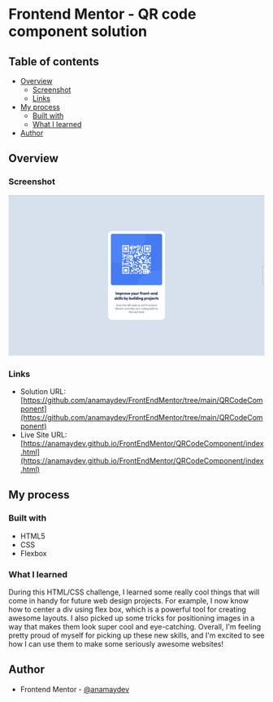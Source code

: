 # Frontend Mentor - QR code component solution

## Table of contents

- [Overview](#overview)
  - [Screenshot](#screenshot)
  - [Links](#links)
- [My process](#my-process)
  - [Built with](#built-with)
  - [What I learned](#what-i-learned)
- [Author](#author)

## Overview

### Screenshot
![QR Code Component My Solution Screenshot](./images/qrCodeComponentMySolution.png)


### Links

- Solution URL: [https://github.com/anamaydev/FrontEndMentor/tree/main/QRCodeComponent](https://github.com/anamaydev/FrontEndMentor/tree/main/QRCodeComponent)
- Live Site URL: [https://anamaydev.github.io/FrontEndMentor/QRCodeComponent/index.html](https://anamaydev.github.io/FrontEndMentor/QRCodeComponent/index.html)

## My process

### Built with

- HTML5
- CSS
- Flexbox

### What I learned

During this HTML/CSS challenge, I learned some really cool things that will come in handy for future web design projects. For example, I now know how to center a div using flex box, which is a powerful tool for creating awesome layouts. I also picked up some tricks for positioning images in a way that makes them look super cool and eye-catching. Overall, I'm feeling pretty proud of myself for picking up these new skills, and I'm excited to see how I can use them to make some seriously awesome websites!

## Author

- Frontend Mentor - [@anamaydev](https://www.frontendmentor.io/profile/anamaydev)
